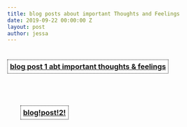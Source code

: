 ```yaml
---
title: blog posts about important Thoughts and Feelings
date: 2019-09-22 00:00:00 Z
layout: post
author: jessa
---
```


<body>
	<p>
<h3 style="background:white; border:1.5px dotted#000000; padding: 5px 5px; text-align: center; text-decoration: none; display: inline-block;"> <a href="/blogpost1.html"><strong>blog post 1 abt important thoughts & feelings</strong></a> </h3>
<br><br><br>
<h3 style="background:white; border:1.5px dotted#000000; padding: 5px 5px; margin-left: 30px; text-align: center; text-decoration: none; display: inline-block;"> <a href="/blogpost2.html"><strong>blog!post!2!</strong></a> </h3>
</p>
</body>